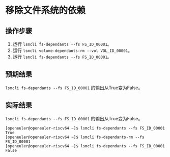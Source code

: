 # 移除文件系统的依赖

## 操作步骤

1. 运行 `lsmcli fs-dependants --fs FS_ID_00001`。
2. 运行 `lsmcli volume-dependants-rm --vol VOL_ID_00001`。
3. 运行 `lsmcli fs-dependants --fs FS_ID_00001`。

## 预期结果

`lsmcli fs-dependants --fs FS_ID_00001` 的输出从True变为False。

## 实际结果

`lsmcli fs-dependants --fs FS_ID_00001` 的输出从True变为False。

```log
[openeuler@openeuler-riscv64 ~]$ lsmcli fs-dependants --fs FS_ID_00001
True
[openeuler@openeuler-riscv64 ~]$ lsmcli fs-dependants-rm --fs FS_ID_00001
[openeuler@openeuler-riscv64 ~]$ lsmcli fs-dependants --fs FS_ID_00001
False
```